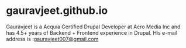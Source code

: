 # gauravjeet.github.io
Gauravjeet is a Acquia Certified Drupal Developer at Acro Media Inc and has 4.5+ years of Backend + Frontend experience in Drupal. His e-mail address is :gauravjeet007@gmail.com